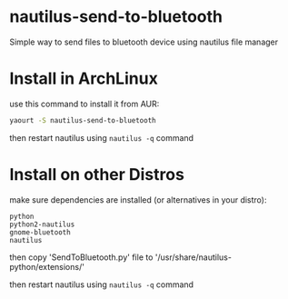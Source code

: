 # nautilus-send-to-bluetooth

Simple way to send files to bluetooth device using nautilus file manager

# Install in ArchLinux
use this command to install it from AUR:

```bash
yaourt -S nautilus-send-to-bluetooth
```

then restart nautilus using `nautilus -q` command

# Install on other Distros
make sure dependencies are installed (or alternatives in your distro):

```
python
python2-nautilus
gnome-bluetooth
nautilus
```

then copy 'SendToBluetooth.py' file to '/usr/share/nautilus-python/extensions/'

then restart nautilus using `nautilus -q` command
